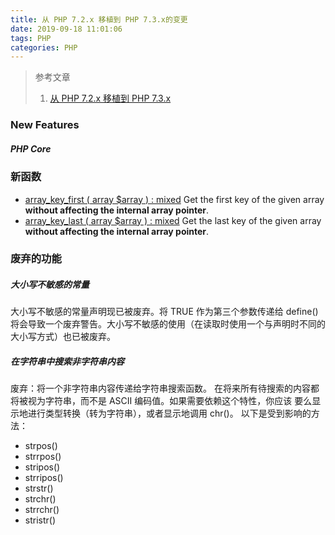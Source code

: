 ```yaml
---
title: 从 PHP 7.2.x 移植到 PHP 7.3.x的变更
date: 2019-09-18 11:01:06
tags: PHP
categories: PHP
---
```

> 参考文章
> 1. [从 PHP 7.2.x 移植到 PHP 7.3.x](https://www.php.net/manual/zh/migration73.php)
### New Features
##### PHP Core

### 新函数
- [array_key_first ( array $array ) : mixed](https://www.php.net/manual/zh/function.array-key-first.php) Get the first key of the given array **without affecting the internal array pointer**.
- [array_key_last ( array $array ) : mixed](https://www.php.net/manual/zh/function.array-key-last.php) Get the last key of the given array **without affecting the internal array pointer**.

### 废弃的功能
##### 大小写不敏感的常量
大小写不敏感的常量声明现已被废弃。将 TRUE 作为第三个参数传递给 define() 将会导致一个废弃警告。大小写不敏感的使用（在读取时使用一个与声明时不同的大小写方式）也已被废弃。

##### 在字符串中搜索非字符串内容
废弃：将一个非字符串内容传递给字符串搜索函数。 在将来所有待搜索的内容都将被视为字符串，而不是 ASCII 编码值。如果需要依赖这个特性，你应该 要么显示地进行类型转换（转为字符串），或者显示地调用 chr()。 以下是受到影响的方法：
- strpos()
- strrpos()
- stripos()
- strripos()
- strstr()
- strchr()
- strrchr()
- stristr()
